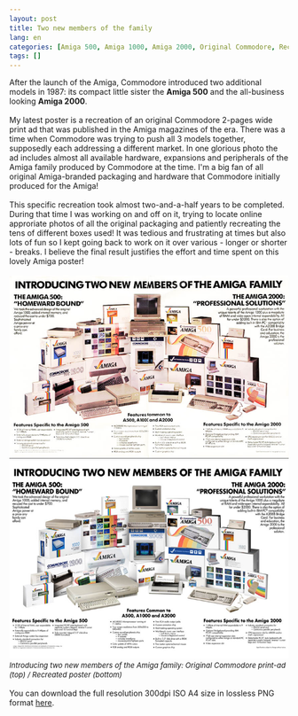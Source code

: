 ```yaml
---
layout: post
title: Two new members of the family
lang: en
categories: [Amiga 500, Amiga 1000, Amiga 2000, Original Commodore, Recreated, Posters]
tags: []
---
```

After the launch of the Amiga, Commodore introduced two additional models in 1987: its compact little sister the **Amiga 500** and the all-business looking **Amiga 2000**.
<br><br>
My latest poster is a recreation of an original Commodore 2-pages wide print ad that was published in the Amiga magazines of the era. There was a time when Commodore was trying to push all 3 models together, supposedly each addressing a different market. In one glorious photo the ad includes almost all available hardware, expansions and peripherals of the Amiga family produced by Commodore at the time. I'm a big fan of all original Amiga-branded packaging and hardware that Commodore initially produced for the Amiga!<br><br>
This specific recreation took almost two-and-a-half years to be completed. During that time I was working on and off on it, trying to locate online approriate photos of all the original packaging and patiently recreating the tens of different boxes used! It was tedious and frustrating at times but also lots of fun so I kept going back to work on it over various - longer or shorter - breaks. I believe the final result justifies the effort and time spent on this lovely Amiga poster!
<br><br>
<img src="\assets\img\post_previews\47-two_new_members_Amiga_family_poster_sbs.jpg"><br>
<span style="font-size:small; font-style: italic">Introducing two new members of the Amiga family: Original Commodore print-ad (top) / Recreated poster (bottom)</span>
<br><br>
You can download the full resolution 300dpi ISO A4 size in lossless PNG format <a href="https://app.box.com/s/yf22esaggixif6bd2eu7pxxu7h2lgxms" target="_blank">here</a>.